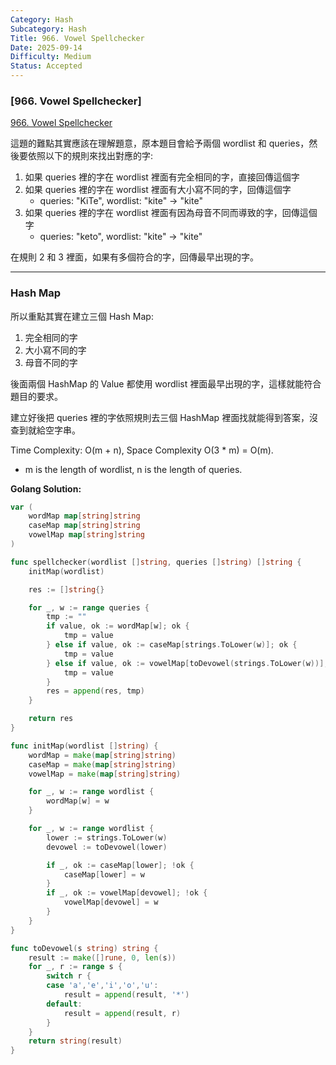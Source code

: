 ```yaml
---
Category: Hash
Subcategory: Hash
Title: 966. Vowel Spellchecker
Date: 2025-09-14
Difficulty: Medium
Status: Accepted
---
```


### [966. Vowel Spellchecker]

[966. Vowel Spellchecker](https://leetcode.com/problems/vowel-spellchecker/description)

這題的難點其實應該在理解題意，原本題目會給予兩個 wordlist 和 queries，然後要依照以下的規則來找出對應的字:

1.  如果 queries 裡的字在 wordlist 裡面有完全相同的字，直接回傳這個字
2.  如果 queries 裡的字在 wordlist 裡面有大小寫不同的字，回傳這個字
    -   queries: "KiTe", wordlist: "kite" -> "kite"
3.  如果 queries 裡的字在 wordlist 裡面有因為母音不同而導致的字，回傳這個字
    -   queries: "keto", wordlist: "kite" -> "kite"

在規則 2 和 3 裡面，如果有多個符合的字，回傳最早出現的字。

---

### Hash Map

所以重點其實在建立三個 Hash Map:

1.  完全相同的字
2.  大小寫不同的字
3.  母音不同的字

後面兩個 HashMap 的 Value 都使用 wordlist 裡面最早出現的字，這樣就能符合題目的要求。

建立好後把 queries 裡的字依照規則去三個 HashMap 裡面找就能得到答案，沒查到就給空字串。

Time Complexity: O(m + n), Space Complexity O(3 * m) = O(m).
-   m is the length of wordlist, n is the length of queries.

**Golang Solution:**
```go
var (
    wordMap map[string]string
    caseMap map[string]string
    vowelMap map[string]string
)

func spellchecker(wordlist []string, queries []string) []string {
    initMap(wordlist)

    res := []string{}

    for _, w := range queries {
        tmp := ""
        if value, ok := wordMap[w]; ok {
            tmp = value
        } else if value, ok := caseMap[strings.ToLower(w)]; ok {
            tmp = value
        } else if value, ok := vowelMap[toDevowel(strings.ToLower(w))]; ok {
            tmp = value
        }
        res = append(res, tmp)
    }

    return res
}

func initMap(wordlist []string) {
    wordMap = make(map[string]string)
    caseMap = make(map[string]string)
    vowelMap = make(map[string]string)

    for _, w := range wordlist {
        wordMap[w] = w
    }

    for _, w := range wordlist {
        lower := strings.ToLower(w)
        devowel := toDevowel(lower)

        if _, ok := caseMap[lower]; !ok {
            caseMap[lower] = w
        }
        if _, ok := vowelMap[devowel]; !ok {
            vowelMap[devowel] = w
        }
    }
}

func toDevowel(s string) string {
    result := make([]rune, 0, len(s))
    for _, r := range s {
        switch r {
        case 'a','e','i','o','u':
            result = append(result, '*')
        default:
            result = append(result, r)
        }
    }
    return string(result)
}
```